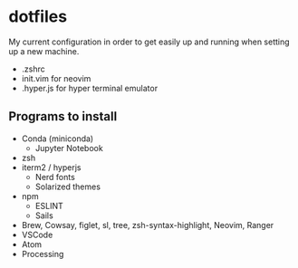 # dotfiles

My current configuration in order to get easily up and running when setting up a new machine.

- .zshrc
- init.vim for neovim
- .hyper.js for hyper terminal emulator

## Programs to install

- Conda (miniconda)
  - Jupyter Notebook
- zsh
- iterm2 / hyperjs
  - Nerd fonts
  - Solarized themes
- npm
  - ESLINT
  - Sails
- Brew, Cowsay, figlet, sl, tree, zsh-syntax-highlight, Neovim, Ranger
- VSCode
- Atom
- Processing


